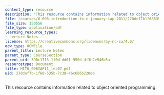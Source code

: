 ```yaml
---
content_type: resource
description: 'This resource contains information related to object oriented programming. '
file: /courses/6-096-introduction-to-c-january-iap-2011/270def7b1f68535b7c3846c606b220eb_MIT6_096IAP11_lec07.pdf
file_size: 150556
file_type: application/pdf
learning_resource_types:
- Lecture Notes
license: https://creativecommons.org/licenses/by-nc-sa/4.0/
ocw_type: OCWFile
parent_title: Lecture Notes
parent_type: CourseSection
parent_uid: 390c1713-1f0d-dd01-950d-df3b2e546b5a
resourcetype: Document
title: MIT6_096IAP11_lec07.pdf
uid: 270def7b-1f68-535b-7c38-46c606b220eb
---
```

This resource contains information related to object oriented programming. 